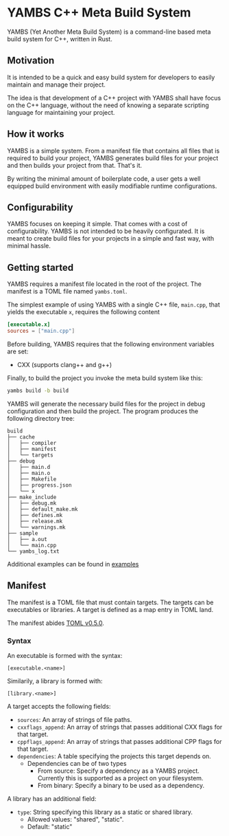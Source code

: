 # YAMBS C++ Meta Build System

YAMBS (Yet Another Meta Build System) is a command-line based meta build system for C++, written in Rust.

## Motivation
It is intended to be a quick and easy build system for developers to easily maintain and manage their project.

The idea is that development of a C++ project with YAMBS shall have focus on the C++ language, without the need of knowing a separate
scripting language for maintaining your project.

## How it works
YAMBS is a simple system. From a manifest file that contains all files that is required to build your project, YAMBS generates
build files for your project and then builds your project from that. That's it.

By writing the minimal amount of boilerplate code, a user gets a well equipped build environment with easily modifiable runtime configurations.

## Configurability
YAMBS focuses on keeping it simple. That comes with a cost of configurability. YAMBS is not intended to be heavily configurated. It is meant to create
build files for your projects in a simple and fast way, with minimal hassle.

## Getting started
YAMBS requires a manifest file located in the root of the project. The manifest is a TOML file named `yambs.toml`.

The simplest example of using YAMBS with a single C++ file, `main.cpp`, that yields the executable `x`, requires the following content

```toml
[executable.x]
sources = ["main.cpp"]
```

Before building, YAMBS requires that the following environment variables are set:

* CXX (supports clang++ and g++)

Finally, to build the project you invoke the meta build system like this:

```bash
yambs build -b build
```

YAMBS will generate the necessary build files for the project in debug configuration and then build the project.
The program produces the following directory tree:

```
build
├── cache
│   ├── compiler
│   ├── manifest
│   └── targets
├── debug
│   ├── main.d
│   ├── main.o
│   ├── Makefile
│   ├── progress.json
│   └── x
├── make_include
│   ├── debug.mk
│   ├── default_make.mk
│   ├── defines.mk
│   ├── release.mk
│   └── warnings.mk
├── sample
│   ├── a.out
│   └── main.cpp
└── yambs_log.txt
```

Additional examples can be found in [examples](examples/)

## Manifest
The manifest is a TOML file that must contain targets. The targets can be executables or libraries.
A target is defined as a map entry in TOML land.

The manifest abides [TOML v0.5.0](https://toml.io/en/v0.5.0).

### Syntax
An executable is formed with the syntax:
```
[executable.<name>]
```
Similarily, a library is formed with:
```
[library.<name>]
```

A target accepts the following fields:
* `sources`: An array of strings of file paths.
* `cxxflags_append`: An array of strings that passes additional CXX flags for that target.
* `cppflags_append`: An array of strings that passes additional CPP flags for that target.
* `dependencies`: A table specifying the projects this target depends on.
   * Dependencies can be of two types
      * From source: Specify a dependency as a YAMBS project. Currently this is supported as a project on your filesystem.
      * From binary: Specify a binary to be used as a dependency.

A library has an additional field:
* `type`: String specifying this library as a static or shared library.
   * Allowed values: "shared", "static".
   * Default: "static"
